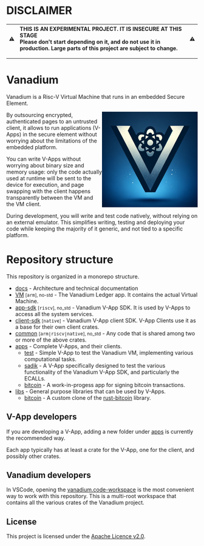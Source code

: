 # DISCLAIMER

:warning: | THIS IS AN EXPERIMENTAL PROJECT. IT IS INSECURE AT THIS STAGE<br/>Please don't start depending on it, and do not use it in production. Large parts of this project are subject to change. | :warning:
:---: | :--- | :---

---

# Vanadium

Vanadium is a Risc-V Virtual Machine that runs in an embedded Secure Element.

<img align="right" src="docs/assets/vanadium_logo.png" alt="Vanadium Logo" style="width: 50%; min-width: 200px; max-width: 280px"/>

By outsourcing encrypted, authenticated pages to an untrusted client, it allows to run applications (V-Apps) in the secure element without worrying about the limitations of the embedded platform.

You can write V-Apps without worrying about binary size and memory usage: only the code actually used at runtime will be sent to the device for execution, and page swapping with the client happens transparently between the VM and the VM client.

During development, you will write and test code natively, without relying on an external emulator. This simplifies writing, testing and deploying your code while keeping the majority of it generic, and not tied to a specific platform.

# Repository structure

This repository is organized in a monorepo structure.

* [docs](docs) - Architecture and technical documentation
* [VM](vm) <small>[<tt>arm</tt>], no-std</small> - The Vanadium Ledger app. It contains the actual Virtual Machine.
* [app-sdk](app-sdk) <small>[<tt>riscv</tt>], no_std</small> - Vanadium V-App SDK. It is used by V-Apps to access all the system services.
* [client-sdk](client-sdk) <small>[<tt>native</tt>]</small> - Vanadium V-App client SDK. V-App Clients use it as a base for their own client crates.
* [common](common) <small>[<tt>arm|riscv|native</tt>], no_std</small> - Any code that is shared among two or more of the above crates.
* [apps](apps) - Complete V-Apps, and their clients.
  * [test](apps/test) - Simple V-App to test the Vanadium VM, implementing various computational tasks.
  * [sadik](apps/sadik) - A V-App specifically designed to test the various functionality of the Vanadium V-App SDK, and particularly the ECALLs.
  * [bitcoin](apps/bitcoin) - A work-in-progess app for signing bitcoin transactions.
* [libs](libs) - General purpose libraries that can be used by V-Apps.
  * [bitcoin](libs/bitcoin) - A custom clone of the [rust-bitcoin](https://github.com/rust-bitcoin/rust-bitcoin) library.


## V-App developers

If you are developing a V-App, adding a new folder under [apps](apps) is currently the recommended way.

Each app typically has at least a crate for the V-App, one for the client, and possibly other crates.

## Vanadium developers

In VSCode, opening the [vanadium.code-workspace](vanadium.code-workspace) is the most convenient way to work with this repository. This is a multi-root workspace that contains all the various crates of the Vanadium project.

## License

This project is licensed under the [Apache Licence v2.0](LICENSE).
